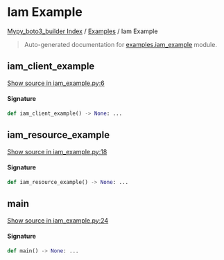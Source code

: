 # Iam Example

[Mypy_boto3_builder Index](../README.md#mypy_boto3_builder-index) /
[Examples](./index.md#examples) /
Iam Example

> Auto-generated documentation for [examples.iam_example](https://github.com/youtype/mypy_boto3_builder/blob/main/examples/iam_example.py) module.

## iam_client_example

[Show source in iam_example.py:6](https://github.com/youtype/mypy_boto3_builder/blob/main/examples/iam_example.py#L6)

#### Signature

```python
def iam_client_example() -> None: ...
```



## iam_resource_example

[Show source in iam_example.py:18](https://github.com/youtype/mypy_boto3_builder/blob/main/examples/iam_example.py#L18)

#### Signature

```python
def iam_resource_example() -> None: ...
```



## main

[Show source in iam_example.py:24](https://github.com/youtype/mypy_boto3_builder/blob/main/examples/iam_example.py#L24)

#### Signature

```python
def main() -> None: ...
```
